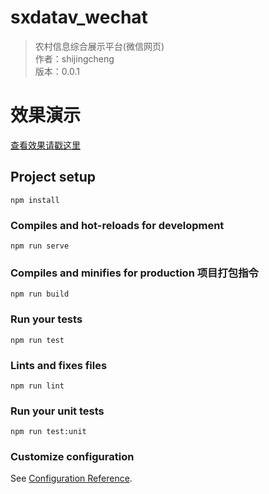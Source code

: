 # sxdatav_wechat

> 农村信息综合展示平台(微信网页)   
> 作者：shijingcheng   
> 版本：0.0.1   

# 效果演示
[查看效果请戳这里](http://101.201.150.246:8081/sxwechat/)

## Project setup
```
npm install
```

### Compiles and hot-reloads for development
```
npm run serve
```

### Compiles and minifies for production 项目打包指令
```
npm run build
```

### Run your tests
```
npm run test
```

### Lints and fixes files
```
npm run lint
```

### Run your unit tests
```
npm run test:unit
```

### Customize configuration
See [Configuration Reference](https://cli.vuejs.org/config/).
